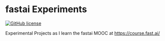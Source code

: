 # fastai Experiments
[![GitHub license](https://img.shields.io/github/license/jimmiemunyi/fastai-experiments)](https://github.com/jimmiemunyi/fastai-experiments/blob/main/LICENSE)


Experimental Projects as I learn the fastai MOOC at https://course.fast.ai/

